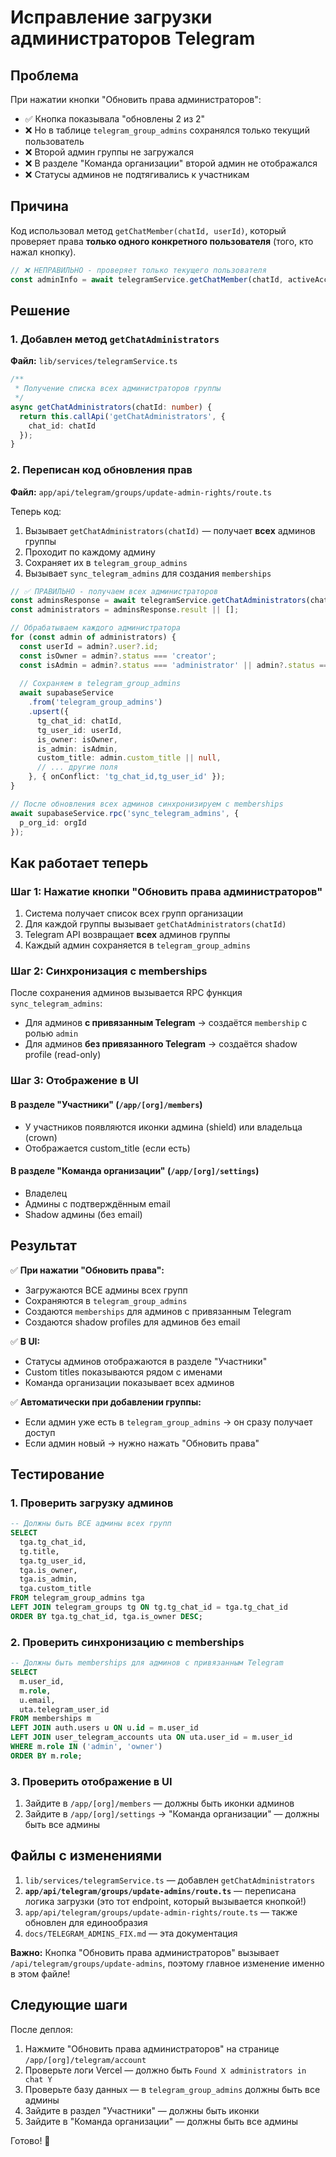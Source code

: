 # Исправление загрузки администраторов Telegram

## Проблема

При нажатии кнопки "Обновить права администраторов":
- ✅ Кнопка показывала "обновлены 2 из 2"
- ❌ Но в таблице `telegram_group_admins` сохранялся только текущий пользователь
- ❌ Второй админ группы не загружался
- ❌ В разделе "Команда организации" второй админ не отображался
- ❌ Статусы админов не подтягивались к участникам

## Причина

Код использовал метод `getChatMember(chatId, userId)`, который проверяет права **только одного конкретного пользователя** (того, кто нажал кнопку).

```typescript
// ❌ НЕПРАВИЛЬНО - проверяет только текущего пользователя
const adminInfo = await telegramService.getChatMember(chatId, activeAccount.telegram_user_id);
```

## Решение

### 1. Добавлен метод `getChatAdministrators`

**Файл:** `lib/services/telegramService.ts`

```typescript
/**
 * Получение списка всех администраторов группы
 */
async getChatAdministrators(chatId: number) {
  return this.callApi('getChatAdministrators', {
    chat_id: chatId
  });
}
```

### 2. Переписан код обновления прав

**Файл:** `app/api/telegram/groups/update-admin-rights/route.ts`

Теперь код:
1. Вызывает `getChatAdministrators(chatId)` — получает **всех** админов группы
2. Проходит по каждому админу
3. Сохраняет их в `telegram_group_admins`
4. Вызывает `sync_telegram_admins` для создания `memberships`

```typescript
// ✅ ПРАВИЛЬНО - получаем всех администраторов
const adminsResponse = await telegramService.getChatAdministrators(chatId);
const administrators = adminsResponse.result || [];

// Обрабатываем каждого администратора
for (const admin of administrators) {
  const userId = admin?.user?.id;
  const isOwner = admin?.status === 'creator';
  const isAdmin = admin?.status === 'administrator' || admin?.status === 'creator';
  
  // Сохраняем в telegram_group_admins
  await supabaseService
    .from('telegram_group_admins')
    .upsert({
      tg_chat_id: chatId,
      tg_user_id: userId,
      is_owner: isOwner,
      is_admin: isAdmin,
      custom_title: admin.custom_title || null,
      // ... другие поля
    }, { onConflict: 'tg_chat_id,tg_user_id' });
}

// После обновления всех админов синхронизируем с memberships
await supabaseService.rpc('sync_telegram_admins', {
  p_org_id: orgId
});
```

## Как работает теперь

### Шаг 1: Нажатие кнопки "Обновить права администраторов"

1. Система получает список всех групп организации
2. Для каждой группы вызывает `getChatAdministrators(chatId)`
3. Telegram API возвращает **всех** админов группы
4. Каждый админ сохраняется в `telegram_group_admins`

### Шаг 2: Синхронизация с memberships

После сохранения админов вызывается RPC функция `sync_telegram_admins`:
- Для админов **с привязанным Telegram** → создаётся `membership` с ролью `admin`
- Для админов **без привязанного Telegram** → создаётся shadow profile (read-only)

### Шаг 3: Отображение в UI

#### В разделе "Участники" (`/app/[org]/members`)
- У участников появляются иконки админа (shield) или владельца (crown)
- Отображается custom_title (если есть)

#### В разделе "Команда организации" (`/app/[org]/settings`)
- Владелец
- Админы с подтверждённым email
- Shadow админы (без email)

## Результат

✅ **При нажатии "Обновить права":**
- Загружаются ВСЕ админы всех групп
- Сохраняются в `telegram_group_admins`
- Создаются `memberships` для админов с привязанным Telegram
- Создаются shadow profiles для админов без email

✅ **В UI:**
- Статусы админов отображаются в разделе "Участники"
- Custom titles показываются рядом с именами
- Команда организации показывает всех админов

✅ **Автоматически при добавлении группы:**
- Если админ уже есть в `telegram_group_admins` → он сразу получает доступ
- Если админ новый → нужно нажать "Обновить права"

## Тестирование

### 1. Проверить загрузку админов

```sql
-- Должны быть ВСЕ админы всех групп
SELECT 
  tga.tg_chat_id,
  tg.title,
  tga.tg_user_id,
  tga.is_owner,
  tga.is_admin,
  tga.custom_title
FROM telegram_group_admins tga
LEFT JOIN telegram_groups tg ON tg.tg_chat_id = tga.tg_chat_id
ORDER BY tga.tg_chat_id, tga.is_owner DESC;
```

### 2. Проверить синхронизацию с memberships

```sql
-- Должны быть memberships для админов с привязанным Telegram
SELECT 
  m.user_id,
  m.role,
  u.email,
  uta.telegram_user_id
FROM memberships m
LEFT JOIN auth.users u ON u.id = m.user_id
LEFT JOIN user_telegram_accounts uta ON uta.user_id = m.user_id
WHERE m.role IN ('admin', 'owner')
ORDER BY m.role;
```

### 3. Проверить отображение в UI

1. Зайдите в `/app/[org]/members` — должны быть иконки админов
2. Зайдите в `/app/[org]/settings` → "Команда организации" — должны быть все админы

## Файлы с изменениями

1. `lib/services/telegramService.ts` — добавлен `getChatAdministrators`
2. **`app/api/telegram/groups/update-admins/route.ts`** — переписана логика загрузки (это тот endpoint, который вызывается кнопкой!)
3. `app/api/telegram/groups/update-admin-rights/route.ts` — также обновлен для единообразия
4. `docs/TELEGRAM_ADMINS_FIX.md` — эта документация

**Важно:** Кнопка "Обновить права администраторов" вызывает `/api/telegram/groups/update-admins`, поэтому главное изменение именно в этом файле!

## Следующие шаги

После деплоя:
1. Нажмите "Обновить права администраторов" на странице `/app/[org]/telegram/account`
2. Проверьте логи Vercel — должно быть `Found X administrators in chat Y`
3. Проверьте базу данных — в `telegram_group_admins` должны быть все админы
4. Зайдите в раздел "Участники" — должны быть иконки
5. Зайдите в "Команда организации" — должны быть все админы

Готово! 🎉

